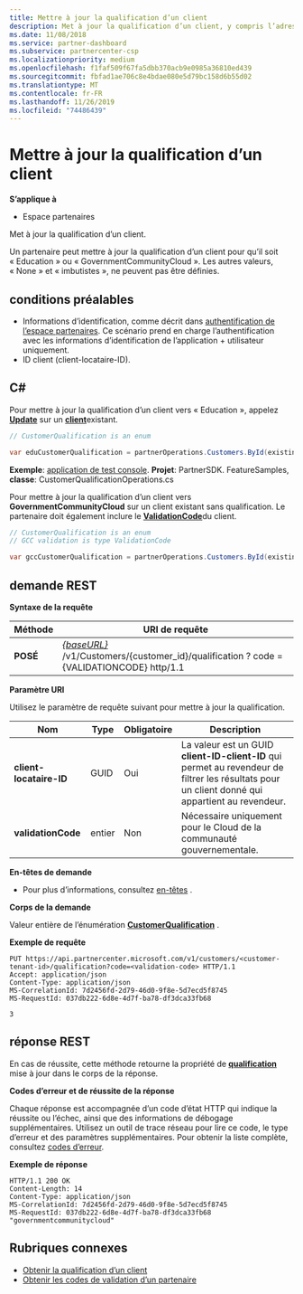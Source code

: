 ```yaml
---
title: Mettre à jour la qualification d’un client
description: Met à jour la qualification d’un client, y compris l’adresse associée au profil.
ms.date: 11/08/2018
ms.service: partner-dashboard
ms.subservice: partnercenter-csp
ms.localizationpriority: medium
ms.openlocfilehash: f1faf509f67fa5dbb370acb9e0985a36810ed439
ms.sourcegitcommit: fbfad1ae706c8e4bdae080e5d79bc158d6b55d02
ms.translationtype: MT
ms.contentlocale: fr-FR
ms.lasthandoff: 11/26/2019
ms.locfileid: "74486439"
---
```

# <a name="update-a-customers-qualification"></a>Mettre à jour la qualification d’un client


**S’applique à**

- Espace partenaires

Met à jour la qualification d’un client.

Un partenaire peut mettre à jour la qualification d’un client pour qu’il soit « Education » ou « GovernmentCommunityCloud ». Les autres valeurs, « None » et « imbutistes », ne peuvent pas être définies.

## <a name="span-idprerequisitesspan-idprerequisitesspan-idprerequisitesprerequisites"></a><span id="Prerequisites"/><span id="prerequisites"/><span id="PREREQUISITES"/>conditions préalables

- Informations d’identification, comme décrit dans [authentification de l’espace partenaires](partner-center-authentication.md). Ce scénario prend en charge l’authentification avec les informations d’identification de l’application + utilisateur uniquement.
- ID client (client-locataire-ID).


## <a name="span-idc_span-idc_c"></a><span id="C_"/><span id="c_"/>C#

Pour mettre à jour la qualification d’un client vers « Education », appelez **[Update](https://docs.microsoft.com/dotnet/api/microsoft.store.partnercenter.qualification.icustomerqualification.update)** sur un [**client**](https://docs.microsoft.com/dotnet/api/microsoft.store.partnercenter.models.customers.customer?view=partnercenter-dotnet-latest)existant.

``` csharp
// CustomerQualification is an enum

var eduCustomerQualification = partnerOperations.Customers.ById(existingCustomer.Id).Qualification.Update(CustomerQualification.Education);
```

**Exemple**: [application de test console](console-test-app.md). **Projet**: PartnerSDK. FeatureSamples, **classe**: CustomerQualificationOperations.cs

Pour mettre à jour la qualification d’un client vers **GovernmentCommunityCloud** sur un client existant sans qualification.  Le partenaire doit également inclure le [**ValidationCode**](utility-resources.md#validationcode)du client. 
``` csharp
// CustomerQualification is an enum
// GCC validation is type ValidationCode

var gccCustomerQualification = partnerOperations.Customers.ById(existingCustomer.Id).Qualification.Update(CustomerQualification.GovernmentCommunityCloud, gccValidation);
```


## <a name="span-id_requestspan-id_requestspan-id_request-rest-request"></a><span id="_Request"/><span id="_request"/><span id="_REQUEST"/> demande REST

**Syntaxe de la requête**

| Méthode  | URI de requête                                                                                             |
|---------|---------------------------------------------------------------------------------------------------------|
| **POSÉ** | [ *{baseURL}* ](partner-center-rest-urls.md)/v1/Customers/{customer_id}/qualification ? code = {VALIDATIONCODE} http/1.1 |


**Paramètre URI**

Utilisez le paramètre de requête suivant pour mettre à jour la qualification.

| Nom                   | Type | Obligatoire | Description                                                                                                                                            |
|------------------------|------|----------|--------------------------------------------------------------------------------------------------------------------------------------------------------|
| **client-locataire-ID** | GUID | Oui      | La valeur est un GUID **client-ID-client-ID** qui permet au revendeur de filtrer les résultats pour un client donné qui appartient au revendeur. |
| **validationCode**     | entier  | Non       | Nécessaire uniquement pour le Cloud de la communauté gouvernementale.                                                                                                            |


**En-têtes de demande**

- Pour plus d’informations, consultez [en-têtes](headers.md) .

**Corps de la demande**

Valeur entière de l’énumération [**CustomerQualification**](https://docs.microsoft.com/dotnet/api/microsoft.store.partnercenter.models.customers.customerqualification) .

**Exemple de requête**

```http
PUT https://api.partnercenter.microsoft.com/v1/customers/<customer-tenant-id>/qualification?code=<validation-code> HTTP/1.1
Accept: application/json
Content-Type: application/json
MS-CorrelationId: 7d2456fd-2d79-46d0-9f8e-5d7ecd5f8745
MS-RequestId: 037db222-6d8e-4d7f-ba78-df3dca33fb68

3
```

## <a name="span-id_responsespan-id_responsespan-id_response-rest-response"></a><span id="_Response"/><span id="_response"/><span id="_RESPONSE"/> réponse REST

En cas de réussite, cette méthode retourne la propriété de [**qualification**](https://docs.microsoft.com/dotnet/api/microsoft.store.partnercenter.customers.icustomer.qualification) mise à jour dans le corps de la réponse.

**Codes d’erreur et de réussite de la réponse**

Chaque réponse est accompagnée d’un code d’état HTTP qui indique la réussite ou l’échec, ainsi que des informations de débogage supplémentaires. Utilisez un outil de trace réseau pour lire ce code, le type d’erreur et des paramètres supplémentaires. Pour obtenir la liste complète, consultez [codes d’erreur](error-codes.md).

**Exemple de réponse**

```http
HTTP/1.1 200 OK
Content-Length: 14
Content-Type: application/json
MS-CorrelationId: 7d2456fd-2d79-46d0-9f8e-5d7ecd5f8745
MS-RequestId: 037db222-6d8e-4d7f-ba78-df3dca33fb68
"governmentcommunitycloud"
```

## <a name="related-topics"></a>Rubriques connexes

- [Obtenir la qualification d’un client](get-a-customer-s-qualification.md)
- [Obtenir les codes de validation d’un partenaire](get-a-partner-s-validation-codes.md)